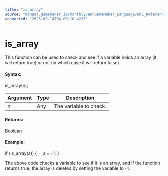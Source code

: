```yaml
---
title: "is_array"
source: "manual.gamemaker.io/monthly/en/GameMaker_Language/GML_Reference/Variable_Functions/is_array.htm"
converted: "2025-09-14T04:00:10.421Z"
---
```


# is\_array

This function can be used to check and see if a variable holds an array (it will return true) or not (in which case it will return false).

#### Syntax:

is\_array(n);

| Argument | Type | Description |
| --- | --- | --- |
| n | Any | The variable to check. |

#### Returns:

[Boolean](../../GML_Overview/Data_Types.md)

#### Example:

if (is\_array(a))
{
    a = -1;
}

The above code checks a variable to see if it is an array, and if the function returns true, the array is deleted by setting the variable to -1.